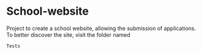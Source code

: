 # School-website

Project to create a school website, allowing the submission of applications.
To better discover the site, visit the folder named 
```bash
Tests
```
